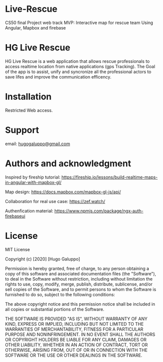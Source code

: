 # Live-Rescue
CS50 final Project web track MVP: Interactive map for rescue team
Using Angular, Mapbox and firebase

# HG Live Rescue

HG Live Rescue is a web application that allows rescue professionals to access realtime location from native applications (gps Tracking). The Goal of the app is to assist, unify and syncronize all the professional actors to save lifes and improve the communication efficency.

# Installation
Restricted Web access.

# Support

email: hugogaluppo@gmail.com

# Authors and acknowledgment

Inspired by fireship tutorial: https://fireship.io/lessons/build-realtime-maps-in-angular-with-mapbox-gl/

Map design: https://docs.mapbox.com/mapbox-gl-js/api/

Collaboration for real use case: https://zef.watch/

Authenfication material: https://www.npmjs.com/package/ngx-auth-firebaseui

# License

MIT License

Copyright (c) [2020] [Hugo Galuppo]

Permission is hereby granted, free of charge, to any person obtaining a copy of this software and associated documentation files (the "Software"), to deal in the Software without restriction, including without limitation the rights to use, copy, modify, merge, publish, distribute, sublicense, and/or sell copies of the Software, and to permit persons to whom the Software is furnished to do so, subject to the following conditions:

The above copyright notice and this permission notice shall be included in all copies or substantial portions of the Software.

THE SOFTWARE IS PROVIDED "AS IS", WITHOUT WARRANTY OF ANY KIND, EXPRESS OR IMPLIED, INCLUDING BUT NOT LIMITED TO THE WARRANTIES OF MERCHANTABILITY, FITNESS FOR A PARTICULAR PURPOSE AND NONINFRINGEMENT. IN NO EVENT SHALL THE AUTHORS OR COPYRIGHT HOLDERS BE LIABLE FOR ANY CLAIM, DAMAGES OR OTHER LIABILITY, WHETHER IN AN ACTION OF CONTRACT, TORT OR OTHERWISE, ARISING FROM, OUT OF OR IN CONNECTION WITH THE SOFTWARE OR THE USE OR OTHER DEALINGS IN THE SOFTWARE.
